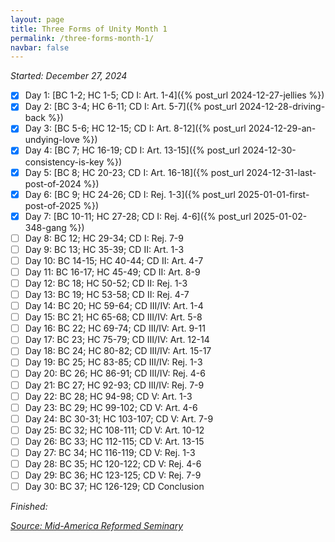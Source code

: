 ```yaml
---
layout: page
title: Three Forms of Unity Month 1
permalink: /three-forms-month-1/
navbar: false
---
```


*Started: December 27, 2024*

- [x] Day 1: [BC 1-2; HC 1-5; CD I: Art. 1-4]({% post_url 2024-12-27-jellies %})
- [x] Day 2: [BC 3-4; HC 6-11; CD I: Art. 5-7]({% post_url 2024-12-28-driving-back %})
- [x] Day 3: [BC 5-6; HC 12-15; CD I: Art. 8-12]({% post_url 2024-12-29-an-undying-love %})
- [x] Day 4: [BC 7; HC 16-19; CD I: Art. 13-15]({% post_url 2024-12-30-consistency-is-key %})
- [x] Day 5: [BC 8; HC 20-23; CD I: Art. 16-18]({% post_url 2024-12-31-last-post-of-2024 %})
- [x] Day 6: [BC 9; HC 24-26; CD I: Rej. 1-3]({% post_url 2025-01-01-first-post-of-2025 %})
- [x] Day 7: [BC 10-11; HC 27-28; CD I: Rej. 4-6]({% post_url 2025-01-02-348-gang %})
- [ ] Day 8: BC 12; HC 29-34; CD I: Rej. 7-9
- [ ] Day 9: BC 13; HC 35-39; CD II: Art. 1-3
- [ ] Day 10: BC 14-15; HC 40-44; CD II: Art. 4-7
- [ ] Day 11: BC 16-17; HC 45-49; CD II: Art. 8-9
- [ ] Day 12: BC 18; HC 50-52; CD II: Rej. 1-3
- [ ] Day 13: BC 19; HC 53-58; CD II: Rej. 4-7
- [ ] Day 14: BC 20; HC 59-64; CD III/IV: Art. 1-4
- [ ] Day 15: BC 21; HC 65-68; CD III/IV: Art. 5-8
- [ ] Day 16: BC 22; HC 69-74; CD III/IV: Art. 9-11
- [ ] Day 17: BC 23; HC 75-79; CD III/IV: Art. 12-14
- [ ] Day 18: BC 24; HC 80-82; CD III/IV: Art. 15-17
- [ ] Day 19: BC 25; HC 83-85; CD III/IV: Rej. 1-3
- [ ] Day 20: BC 26; HC 86-91; CD III/IV: Rej. 4-6
- [ ] Day 21: BC 27; HC 92-93; CD III/IV: Rej. 7-9
- [ ] Day 22: BC 28; HC 94-98; CD V: Art. 1-3
- [ ] Day 23: BC 29; HC 99-102; CD V: Art. 4-6
- [ ] Day 24: BC 30-31; HC 103-107; CD V: Art. 7-9
- [ ] Day 25: BC 32; HC 108-111; CD V: Art. 10-12
- [ ] Day 26: BC 33; HC 112-115; CD V: Art. 13-15
- [ ] Day 27: BC 34; HC 116-119; CD V: Rej. 1-3
- [ ] Day 28: BC 35; HC 120-122; CD V: Rej. 4-6
- [ ] Day 29: BC 36; HC 123-125; CD V: Rej. 7-9
- [ ] Day 30: BC 37; HC 126-129; CD Conclusion

*Finished:*

[*Source: Mid-America Reformed Seminary*](https://s3.us-west-1.amazonaws.com/blog.swang.cloud/reformed-standards-monthly.pdf)
